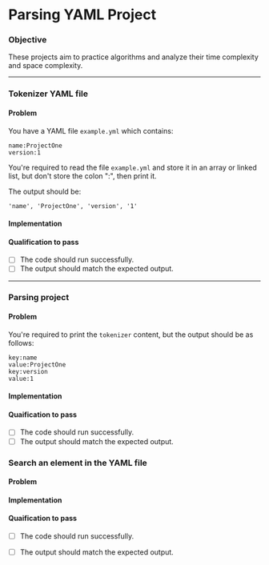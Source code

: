 # Parsing YAML Project
### Objective
These projects aim to practice algorithms and analyze their time complexity and space complexity.

<hr>

### Tokenizer YAML file 
#### Problem
You have a YAML file `example.yml` which contains: 
```
name:ProjectOne
version:1
```
You're required to read the file `example.yml` and store it in an array or linked list, but don't store the colon ":", then print it. 

The output should be: 
```
'name', 'ProjectOne', 'version', '1'
```

#### Implementation


#### Qualification to pass
 - [ ] The code should run successfully.
 - [ ] The output should match the expected output.

<hr>

### Parsing project
#### Problem
You're required to print the `tokenizer` content, but the output should be as follows:
```
key:name
value:ProjectOne
key:version
value:1
```

#### Implementation

#### Quaification to pass
 - [ ] The code should run successfully.
 - [ ] The output should match the expected output.

### Search an element in the YAML file

#### Problem

#### Implementation

#### Quaification to pass
 - [ ] The code should run successfully.
 - [ ] The output should match the expected output.

